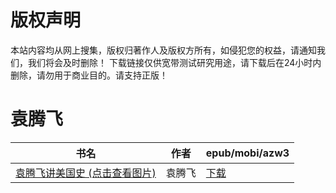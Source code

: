 # 版权声明

本站内容均从网上搜集，版权归著作人及版权方所有，如侵犯您的权益，请通知我们，我们将会及时删除！ 下载链接仅供宽带测试研究用途，请下载后在24小时内删除，请勿用于商业目的。请支持正版！

# 袁腾飞

| 书名 | 作者 | epub/mobi/azw3 |
| --- | --- | --- |
| [袁腾飞讲美国史 (点击查看图片)](https://www.dushupai.com/attachment/2024/06/01/3c6c0bed0dff2d29.jpg) | 袁腾飞 | [下载](https://url89.ctfile.com/f/31084289-1357005301-9fa40d?p=8866) |
